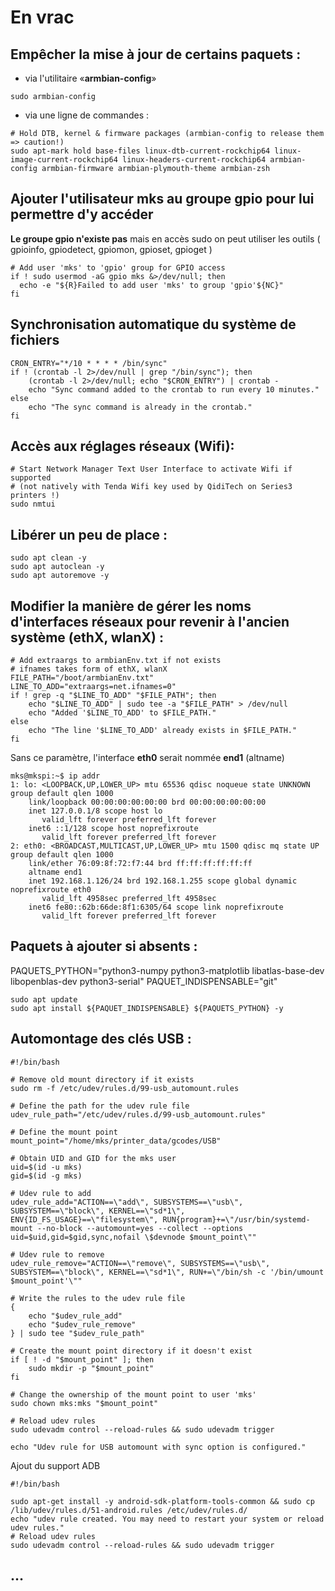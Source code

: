 # En vrac

## Empêcher la mise à jour de certains paquets :
- via l'utilitaire «**armbian-config**»

`sudo armbian-config`
- via une ligne de commandes :

```
# Hold DTB, kernel & firmware packages (armbian-config to release them => caution!)
sudo apt-mark hold base-files linux-dtb-current-rockchip64 linux-image-current-rockchip64 linux-headers-current-rockchip64 armbian-config armbian-firmware armbian-plymouth-theme armbian-zsh
```

## Ajouter l'utilisateur mks au groupe gpio pour lui permettre d'y accéder

**Le groupe gpio n'existe pas** mais en accès sudo on peut utiliser les outils ( gpioinfo, gpiodetect, gpiomon, gpioset, gpioget )

```
# Add user 'mks' to 'gpio' group for GPIO access
if ! sudo usermod -aG gpio mks &>/dev/null; then
  echo -e "${R}Failed to add user 'mks' to group 'gpio'${NC}"
fi
```

## Synchronisation automatique du système de fichiers

```
CRON_ENTRY="*/10 * * * * /bin/sync"
if ! (crontab -l 2>/dev/null | grep "/bin/sync"); then
    (crontab -l 2>/dev/null; echo "$CRON_ENTRY") | crontab -
    echo "Sync command added to the crontab to run every 10 minutes."
else
    echo "The sync command is already in the crontab."
fi
```

## Accès aux réglages réseaux (Wifi):

```
# Start Network Manager Text User Interface to activate Wifi if supported
# (not natively with Tenda Wifi key used by QidiTech on Series3 printers !)
sudo nmtui
```

## Libérer un peu de place :

```
sudo apt clean -y
sudo apt autoclean -y
sudo apt autoremove -y
```

## Modifier la manière de gérer les noms d'interfaces réseaux pour revenir à l'ancien système (ethX, wlanX) :

```
# Add extraargs to armbianEnv.txt if not exists
# ifnames takes form of ethX, wlanX
FILE_PATH="/boot/armbianEnv.txt"
LINE_TO_ADD="extraargs=net.ifnames=0"
if ! grep -q "$LINE_TO_ADD" "$FILE_PATH"; then
    echo "$LINE_TO_ADD" | sudo tee -a "$FILE_PATH" > /dev/null
    echo "Added '$LINE_TO_ADD' to $FILE_PATH."
else
    echo "The line '$LINE_TO_ADD' already exists in $FILE_PATH."
fi
```

Sans ce paramètre, l'interface **eth0** serait nommée **end1** (altname)

```
mks@mkspi:~$ ip addr
1: lo: <LOOPBACK,UP,LOWER_UP> mtu 65536 qdisc noqueue state UNKNOWN group default qlen 1000
    link/loopback 00:00:00:00:00:00 brd 00:00:00:00:00:00
    inet 127.0.0.1/8 scope host lo
       valid_lft forever preferred_lft forever
    inet6 ::1/128 scope host noprefixroute
       valid_lft forever preferred_lft forever
2: eth0: <BROADCAST,MULTICAST,UP,LOWER_UP> mtu 1500 qdisc mq state UP group default qlen 1000
    link/ether 76:09:8f:72:f7:44 brd ff:ff:ff:ff:ff:ff
    altname end1
    inet 192.168.1.126/24 brd 192.168.1.255 scope global dynamic noprefixroute eth0
       valid_lft 4958sec preferred_lft 4958sec
    inet6 fe80::62b:66de:8f1:6305/64 scope link noprefixroute
       valid_lft forever preferred_lft forever
```

## Paquets à ajouter si absents :

PAQUETS_PYTHON="python3-numpy python3-matplotlib libatlas-base-dev libopenblas-dev python3-serial"
PAQUET_INDISPENSABLE="git"

```
sudo apt update 
sudo apt install ${PAQUET_INDISPENSABLE} ${PAQUETS_PYTHON} -y
```

## Automontage des clés USB :

```
#!/bin/bash

# Remove old mount directory if it exists 
sudo rm -f /etc/udev/rules.d/99-usb_automount.rules

# Define the path for the udev rule file
udev_rule_path="/etc/udev/rules.d/99-usb_automount.rules"

# Define the mount point
mount_point="/home/mks/printer_data/gcodes/USB"

# Obtain UID and GID for the mks user
uid=$(id -u mks)
gid=$(id -g mks)

# Udev rule to add
udev_rule_add="ACTION==\"add\", SUBSYSTEMS==\"usb\", SUBSYSTEM==\"block\", KERNEL==\"sd*1\", ENV{ID_FS_USAGE}==\"filesystem\", RUN{program}+=\"/usr/bin/systemd-mount --no-block --automount=yes --collect --options uid=$uid,gid=$gid,sync,nofail \$devnode $mount_point\""

# Udev rule to remove
udev_rule_remove="ACTION==\"remove\", SUBSYSTEMS==\"usb\", SUBSYSTEM==\"block\", KERNEL==\"sd*1\", RUN+=\"/bin/sh -c '/bin/umount $mount_point'\""

# Write the rules to the udev rule file
{
    echo "$udev_rule_add"
    echo "$udev_rule_remove"
} | sudo tee "$udev_rule_path"

# Create the mount point directory if it doesn't exist
if [ ! -d "$mount_point" ]; then
    sudo mkdir -p "$mount_point"
fi

# Change the ownership of the mount point to user 'mks'
sudo chown mks:mks "$mount_point"

# Reload udev rules
sudo udevadm control --reload-rules && sudo udevadm trigger

echo "Udev rule for USB automount with sync option is configured."
```

Ajout du support ADB

```
#!/bin/bash

sudo apt-get install -y android-sdk-platform-tools-common && sudo cp /lib/udev/rules.d/51-android.rules /etc/udev/rules.d/
echo "udev rule created. You may need to restart your system or reload udev rules."
# Reload udev rules
sudo udevadm control --reload-rules && sudo udevadm trigger

```

## …
